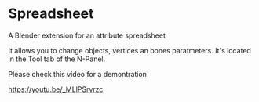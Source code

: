 # Spreadsheet
A Blender extension for an attribute spreadsheet

It allows you to change objects, vertices an bones paratmeters. It's located in the Tool tab of the N-Panel.

Please check this video for a demontration

https://youtu.be/_MLlPSrvrzc
